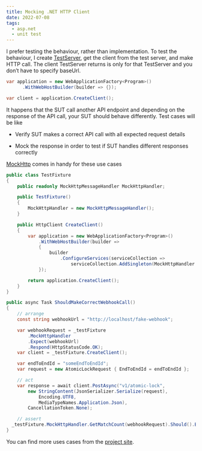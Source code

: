 ```yaml
---
title: Mocking .NET HTTP Client
date: 2022-07-08
tags:
  - asp.net
  - unit test
---
```


I prefer testing the behaviour, rather than implementation. To test the behaviour, I create [TestServer](https://docs.microsoft.com/en-us/aspnet/core/test/integration-tests?view=aspnetcore-6.0), get the client from the test server, and make HTTP call. The client TestServer returns is only for that TestServer and you don’t have to specify baseUrl. 

```c#
var application = new WebApplicationFactory<Program>()
	  .WithWebHostBuilder(builder => {});

var client = application.CreateClient(); 
```

It happens that the SUT call another API endpoint and depending on the response of the API call, your SUT should behave differently. Test cases will be like

- Verify SUT makes a correct API call with all expected request details

- Mock the response in order to test if SUT handles different responses correctly

[MockHttp](https://github.com/richardszalay/mockhttp) comes in handy for these use cases

```c#
public class TestFixture
{
	public readonly MockHttpMessageHandler MockHttpHandler;

	public TestFixture()
	{
		MockHttpHandler = new MockHttpMessageHandler();
	}

	public HttpClient CreateClient()
	{
		var application = new WebApplicationFactory<Program>()
			.WithWebHostBuilder(builder =>
			{
				builder
					.ConfigureServices(serviceCollection =>
						serviceCollection.AddSingleton(MockHttpHandler.ToHttpClient()));
			});

		return application.CreateClient();
	}
}
```

```c#
public async Task ShouldMakeCorrectWebhookCall()
{
	// arrange
	const string webhookUrl = "http://localhost/fake-webhook";

	var webhookRequest = _testFixture
		.MockHttpHandler
		.Expect(webhookUrl)
		.Respond(HttpStatusCode.OK);
	var client = _testFixture.CreateClient();

	var endToEndId = "someEndToEndId";
	var request = new AtomicLockRequest { EndToEndId = endToEndId };

	// act
	var response = await client.PostAsync("v1/atomic-lock",
		new StringContent(JsonSerializer.Serialize(request),
			Encoding.UTF8,
			MediaTypeNames.Application.Json),
		CancellationToken.None);

	// assert
  _testFixture.MockHttpHandler.GetMatchCount(webhookRequest).Should().Be(1);
}
```

You can find more uses cases from the [project site](https://github.com/richardszalay/mockhttp). 

